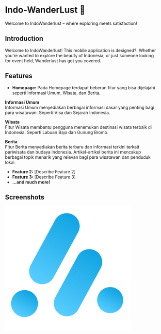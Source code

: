 # Indo-WanderLust 🚀

Welcome to IndoWanderlust – where exploring meets satisfaction!


## Introduction

Welcome to IndoWanderlust! This mobile application is designed?. Whether you're wanted to explore the beauty of Indonesia, or just someone looking for event held, Wanderlust has got you covered.

## Features

- **Homepage:** Pada Homepage terdapat beberan fitur yang bisa dijelajahi seperti Informasi Umum, Wisata, dan Berita.

**Informasi Umum** <br />
Informasi Umum menyediakan berbagai informasi dasar yang penting bagi para wisatawan. Seperti Visa dan Sejarah Indonesia.<br />

**Wisata**<br />
Fitur Wisata membantu pengguna menemukan destinasi wisata terbaik di Indonesia. Seperti Labuan Bajo dan Gunung Bromo.<br />

**Berita**<br />
Fitur Berita menyediakan berita terbaru dan informasi terkini terkait pariwisata dan budaya Indonesia. Artikel-artikel berita ini mencakup berbagai topik menarik yang relevan bagi para wisatawan dan penduduk lokal.<br />

- **Feature 2:** [Describe Feature 2]
- **Feature 3:** [Describe Feature 3]
- **...and much more!**

## Screenshots

![Screenshot 1](https://github.com/GungDeJong/IndoWanderlust_App/blob/main/assets/images/image4.png)
